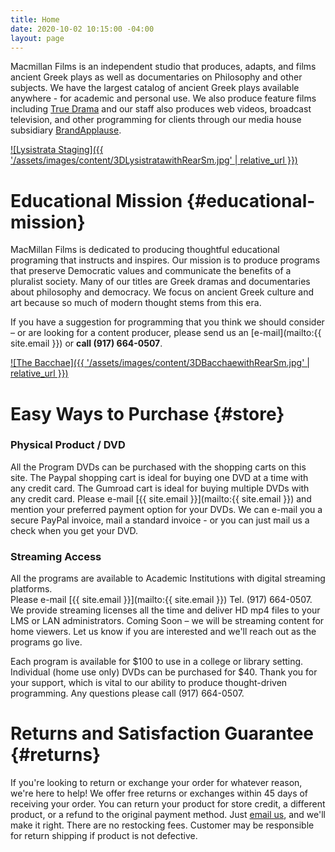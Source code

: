 ```yaml
---
title: Home
date: 2020-10-02 10:15:00 -04:00
layout: page
---
```


Macmillan Films is an independent studio that produces, adapts, and films ancient Greek plays as well as documentaries on Philosophy and other subjects. We have the largest catalog of ancient Greek plays available anywhere - for academic and personal use. We also produce feature films including [True Drama](//TrueDramaMovie.com) and our staff also produces web videos, broadcast television, and other programming for clients through our media house subsidiary [BrandApplause](//brandapplause.com).

[![Lysistrata Staging]({{ '/assets/images/content/3DLysistratawithRearSm.jpg' | relative_url }})](https://gum.co/lysistrata-staging/)

# Educational Mission {#educational-mission}

MacMillan Films is dedicated to producing thoughtful educational programing that instructs and inspires. Our mission is to produce programs that preserve Democratic values and communicate the benefits of a pluralist society. Many of our titles are Greek dramas and documentaries about philosophy and democracy. We focus on ancient Greek culture and art because so much of modern thought stems from this era.

If you have a suggestion for programming that you think we should consider – or are looking for a content producer, please send us an [e-mail](mailto:{{ site.email }}) or **call (917) 664-0507**.

[![The Bacchae]({{ '/assets/images/content/3DBacchaewithRearSm.jpg' | relative_url }})](https://gum.co/bacchae-staging/)

# Easy Ways to Purchase {#store}

### Physical Product / DVD
All the Program DVDs can be purchased with the shopping carts on this site. The Paypal shopping cart is ideal for buying one DVD at a time with any credit card.  The Gumroad cart is ideal for buying multiple DVDs with any credit card. 
Please e-mail [{{ site.email }}](mailto:{{ site.email }}) and mention your preferred payment option for your DVDs. We can e-mail you a secure PayPal invoice, mail a standard invoice - or you can just mail us a check when you get your DVD.

### Streaming Access
All the programs are available to Academic Institutions with digital streaming platforms.  
Please e-mail [{{ site.email }}](mailto:{{ site.email }}) 
Tel. (917) 664-0507.
We provide streaming licenses all the time and deliver HD mp4 files to your LMS or LAN administrators. 
Coming Soon – we will be streaming content for home viewers. Let us know if you are interested and we'll reach out as the programs go live.

Each program is available for $100 to use in a college or library setting. Individual (home use only) DVDs can be purchased for $40. Thank you for your support, which is vital to our ability to produce thought-driven programming. Any questions please call (917) 664-0507.

# Returns and Satisfaction Guarantee {#returns}

If you're looking to return or exchange your order for whatever reason, we're here to help! We offer free returns or exchanges within 45 days of receiving your order. You can return your product for store credit, a different product, or a refund to the original payment method. Just [email us](mailto:james@brandapplause.com), and we'll make it right. There are no restocking fees. Customer may be responsible for return shipping if product is not defective.
